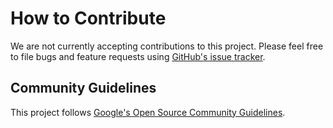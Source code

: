 <!--
    Copyright 2019 Google LLC

    Licensed under the Apache License, Version 2.0 (the "License");
    you may not use this file except in compliance with the License.
    You may obtain a copy of the License at

        https://www.apache.org/licenses/LICENSE-2.0

    Unless required by applicable law or agreed to in writing, software
    distributed under the License is distributed on an "AS IS" BASIS,
    WITHOUT WARRANTIES OR CONDITIONS OF ANY KIND, either express or implied.
    See the License for the specific language governing permissions and
    limitations under the License.
-->

# How to Contribute

We are not currently accepting contributions to this project. Please feel free
to file bugs and feature requests using
[GitHub's issue tracker](https://github.com/google/zetasketch/issues/new).

## Community Guidelines

This project follows [Google's Open Source Community
Guidelines](https://opensource.google.com/conduct/).
